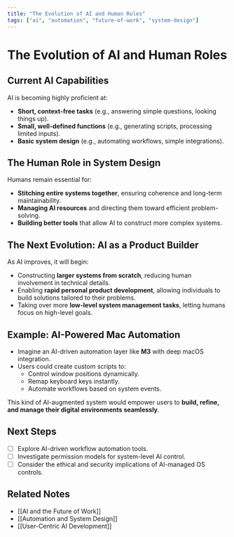 ```yaml
---
title: "The Evolution of AI and Human Roles"
tags: ["ai", "automation", "future-of-work", "system-design"]
---
```


# The Evolution of AI and Human Roles  

## Current AI Capabilities  
AI is becoming highly proficient at:  
- **Short, context-free tasks** (e.g., answering simple questions, looking things up).  
- **Small, well-defined functions** (e.g., generating scripts, processing limited inputs).  
- **Basic system design** (e.g., automating workflows, simple integrations).  

## The Human Role in System Design  
Humans remain essential for:  
- **Stitching entire systems together**, ensuring coherence and long-term maintainability.  
- **Managing AI resources** and directing them toward efficient problem-solving.  
- **Building better tools** that allow AI to construct more complex systems.  

## The Next Evolution: AI as a Product Builder  
As AI improves, it will begin:  
- Constructing **larger systems from scratch**, reducing human involvement in technical details.  
- Enabling **rapid personal product development**, allowing individuals to build solutions tailored to their problems.  
- Taking over more **low-level system management tasks**, letting humans focus on high-level goals.  

## Example: AI-Powered Mac Automation  
- Imagine an AI-driven automation layer like **M3** with deep macOS integration.  
- Users could create custom scripts to:  
  - Control window positions dynamically.  
  - Remap keyboard keys instantly.  
  - Automate workflows based on system events.  

This kind of AI-augmented system would empower users to **build, refine, and manage their digital environments seamlessly**.  

## Next Steps  
- [ ] Explore AI-driven workflow automation tools.  
- [ ] Investigate permission models for system-level AI control.  
- [ ] Consider the ethical and security implications of AI-managed OS controls.  

## Related Notes  
- [[AI and the Future of Work]]  
- [[Automation and System Design]]  
- [[User-Centric AI Development]]